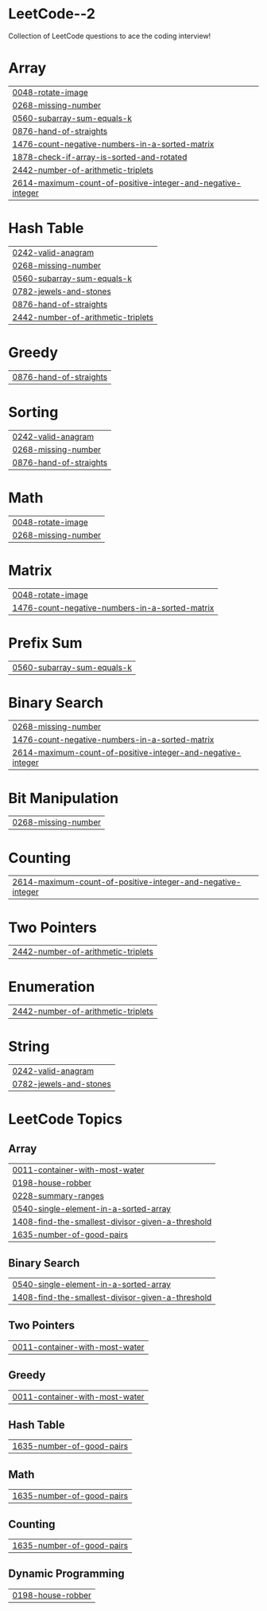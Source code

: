 # LeetCode--2
Collection of LeetCode questions to ace the coding interview!


# Array
|  |
| ------- |
| [0048-rotate-image](https://github.com/uaayush01/LeetCode--2/tree/master/0048-rotate-image) |
| [0268-missing-number](https://github.com/uaayush01/LeetCode--2/tree/master/0268-missing-number) |
| [0560-subarray-sum-equals-k](https://github.com/uaayush01/LeetCode--2/tree/master/0560-subarray-sum-equals-k) |
| [0876-hand-of-straights](https://github.com/uaayush01/LeetCode--2/tree/master/0876-hand-of-straights) |
| [1476-count-negative-numbers-in-a-sorted-matrix](https://github.com/uaayush01/LeetCode--2/tree/master/1476-count-negative-numbers-in-a-sorted-matrix) |
| [1878-check-if-array-is-sorted-and-rotated](https://github.com/uaayush01/LeetCode--2/tree/master/1878-check-if-array-is-sorted-and-rotated) |
| [2442-number-of-arithmetic-triplets](https://github.com/uaayush01/LeetCode--2/tree/master/2442-number-of-arithmetic-triplets) |
| [2614-maximum-count-of-positive-integer-and-negative-integer](https://github.com/uaayush01/LeetCode--2/tree/master/2614-maximum-count-of-positive-integer-and-negative-integer) |
# Hash Table
|  |
| ------- |
| [0242-valid-anagram](https://github.com/uaayush01/LeetCode--2/tree/master/0242-valid-anagram) |
| [0268-missing-number](https://github.com/uaayush01/LeetCode--2/tree/master/0268-missing-number) |
| [0560-subarray-sum-equals-k](https://github.com/uaayush01/LeetCode--2/tree/master/0560-subarray-sum-equals-k) |
| [0782-jewels-and-stones](https://github.com/uaayush01/LeetCode--2/tree/master/0782-jewels-and-stones) |
| [0876-hand-of-straights](https://github.com/uaayush01/LeetCode--2/tree/master/0876-hand-of-straights) |
| [2442-number-of-arithmetic-triplets](https://github.com/uaayush01/LeetCode--2/tree/master/2442-number-of-arithmetic-triplets) |
# Greedy
|  |
| ------- |
| [0876-hand-of-straights](https://github.com/uaayush01/LeetCode--2/tree/master/0876-hand-of-straights) |
# Sorting
|  |
| ------- |
| [0242-valid-anagram](https://github.com/uaayush01/LeetCode--2/tree/master/0242-valid-anagram) |
| [0268-missing-number](https://github.com/uaayush01/LeetCode--2/tree/master/0268-missing-number) |
| [0876-hand-of-straights](https://github.com/uaayush01/LeetCode--2/tree/master/0876-hand-of-straights) |
# Math
|  |
| ------- |
| [0048-rotate-image](https://github.com/uaayush01/LeetCode--2/tree/master/0048-rotate-image) |
| [0268-missing-number](https://github.com/uaayush01/LeetCode--2/tree/master/0268-missing-number) |
# Matrix
|  |
| ------- |
| [0048-rotate-image](https://github.com/uaayush01/LeetCode--2/tree/master/0048-rotate-image) |
| [1476-count-negative-numbers-in-a-sorted-matrix](https://github.com/uaayush01/LeetCode--2/tree/master/1476-count-negative-numbers-in-a-sorted-matrix) |
# Prefix Sum
|  |
| ------- |
| [0560-subarray-sum-equals-k](https://github.com/uaayush01/LeetCode--2/tree/master/0560-subarray-sum-equals-k) |
# Binary Search
|  |
| ------- |
| [0268-missing-number](https://github.com/uaayush01/LeetCode--2/tree/master/0268-missing-number) |
| [1476-count-negative-numbers-in-a-sorted-matrix](https://github.com/uaayush01/LeetCode--2/tree/master/1476-count-negative-numbers-in-a-sorted-matrix) |
| [2614-maximum-count-of-positive-integer-and-negative-integer](https://github.com/uaayush01/LeetCode--2/tree/master/2614-maximum-count-of-positive-integer-and-negative-integer) |
# Bit Manipulation
|  |
| ------- |
| [0268-missing-number](https://github.com/uaayush01/LeetCode--2/tree/master/0268-missing-number) |
# Counting
|  |
| ------- |
| [2614-maximum-count-of-positive-integer-and-negative-integer](https://github.com/uaayush01/LeetCode--2/tree/master/2614-maximum-count-of-positive-integer-and-negative-integer) |
# Two Pointers
|  |
| ------- |
| [2442-number-of-arithmetic-triplets](https://github.com/uaayush01/LeetCode--2/tree/master/2442-number-of-arithmetic-triplets) |
# Enumeration
|  |
| ------- |
| [2442-number-of-arithmetic-triplets](https://github.com/uaayush01/LeetCode--2/tree/master/2442-number-of-arithmetic-triplets) |
# String
|  |
| ------- |
| [0242-valid-anagram](https://github.com/uaayush01/LeetCode--2/tree/master/0242-valid-anagram) |
| [0782-jewels-and-stones](https://github.com/uaayush01/LeetCode--2/tree/master/0782-jewels-and-stones) |
<!---LeetCode Topics Start-->
# LeetCode Topics
## Array
|  |
| ------- |
| [0011-container-with-most-water](https://github.com/uaayush01/LeetCode--2/tree/master/0011-container-with-most-water) |
| [0198-house-robber](https://github.com/uaayush01/LeetCode--2/tree/master/0198-house-robber) |
| [0228-summary-ranges](https://github.com/uaayush01/LeetCode--2/tree/master/0228-summary-ranges) |
| [0540-single-element-in-a-sorted-array](https://github.com/uaayush01/LeetCode--2/tree/master/0540-single-element-in-a-sorted-array) |
| [1408-find-the-smallest-divisor-given-a-threshold](https://github.com/uaayush01/LeetCode--2/tree/master/1408-find-the-smallest-divisor-given-a-threshold) |
| [1635-number-of-good-pairs](https://github.com/uaayush01/LeetCode--2/tree/master/1635-number-of-good-pairs) |
## Binary Search
|  |
| ------- |
| [0540-single-element-in-a-sorted-array](https://github.com/uaayush01/LeetCode--2/tree/master/0540-single-element-in-a-sorted-array) |
| [1408-find-the-smallest-divisor-given-a-threshold](https://github.com/uaayush01/LeetCode--2/tree/master/1408-find-the-smallest-divisor-given-a-threshold) |
## Two Pointers
|  |
| ------- |
| [0011-container-with-most-water](https://github.com/uaayush01/LeetCode--2/tree/master/0011-container-with-most-water) |
## Greedy
|  |
| ------- |
| [0011-container-with-most-water](https://github.com/uaayush01/LeetCode--2/tree/master/0011-container-with-most-water) |
## Hash Table
|  |
| ------- |
| [1635-number-of-good-pairs](https://github.com/uaayush01/LeetCode--2/tree/master/1635-number-of-good-pairs) |
## Math
|  |
| ------- |
| [1635-number-of-good-pairs](https://github.com/uaayush01/LeetCode--2/tree/master/1635-number-of-good-pairs) |
## Counting
|  |
| ------- |
| [1635-number-of-good-pairs](https://github.com/uaayush01/LeetCode--2/tree/master/1635-number-of-good-pairs) |
## Dynamic Programming
|  |
| ------- |
| [0198-house-robber](https://github.com/uaayush01/LeetCode--2/tree/master/0198-house-robber) |
<!---LeetCode Topics End-->